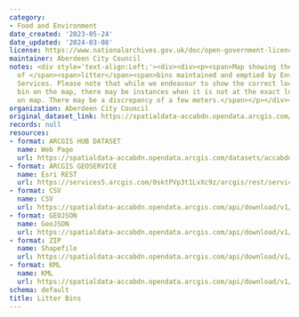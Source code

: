 ```yaml
---
category:
- Food and Environment
date_created: '2023-05-24'
date_updated: '2024-03-08'
license: https://www.nationalarchives.gov.uk/doc/open-government-licence/version/3/
maintainer: Aberdeen City Council
notes: <div style='text-align:Left;'><div><div><p><span>Map showing the locations
  of </span><span>litter</span><span>bins maintained and emptied by Environmental
  Services. Please note that while we endeavour to show the correct location of each
  bin on the map, there may be instances when it is not at the exact location shown
  on map. There may be a discrepancy of a few meters.</span></p></div></div></div>
organization: Aberdeen City Council
original_dataset_link: https://spatialdata-accabdn.opendata.arcgis.com/datasets/accabdn::litter-bins
records: null
resources:
- format: ARCGIS HUB DATASET
  name: Web Page
  url: https://spatialdata-accabdn.opendata.arcgis.com/datasets/accabdn::litter-bins
- format: ARCGIS GEOSERVICE
  name: Esri REST
  url: https://services5.arcgis.com/0sktPVp3t1LvXc9z/arcgis/rest/services/Litter_Bins/FeatureServer/69
- format: CSV
  name: CSV
  url: https://spatialdata-accabdn.opendata.arcgis.com/api/download/v1/items/dfa8b55889c04aadbb0e1dac746a3fb0/csv?layers=69
- format: GEOJSON
  name: GeoJSON
  url: https://spatialdata-accabdn.opendata.arcgis.com/api/download/v1/items/dfa8b55889c04aadbb0e1dac746a3fb0/geojson?layers=69
- format: ZIP
  name: Shapefile
  url: https://spatialdata-accabdn.opendata.arcgis.com/api/download/v1/items/dfa8b55889c04aadbb0e1dac746a3fb0/shapefile?layers=69
- format: KML
  name: KML
  url: https://spatialdata-accabdn.opendata.arcgis.com/api/download/v1/items/dfa8b55889c04aadbb0e1dac746a3fb0/kml?layers=69
schema: default
title: Litter Bins
---
```

